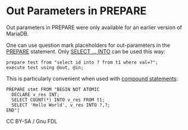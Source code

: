 # Out Parameters in PREPARE

Out parameters in PREPARE were only available for an earlier version of MariaDB.

One can use question mark placeholders for out-parameters in the [PREPARE](prepare-statement.md) statement. Only [SELECT … INTO](../data-manipulation/selecting-data/select.md#into) can be used this way:

```
prepare test from "select id into ? from t1 where val=?";
execute test using @out, @in;
```

This is particularly convenient when used with [compound statements](../../../../server-usage/programmatic-compound-statements/using-compound-statements-outside-of-stored-programs.md):

```
PREPARE stmt FROM "BEGIN NOT ATOMIC
  DECLARE v_res INT;
  SELECT COUNT(*) INTO v_res FROM t1;
  SELECT 'Hello World', v_res INTO ?,?;
END"|
```

CC BY-SA / Gnu FDL
